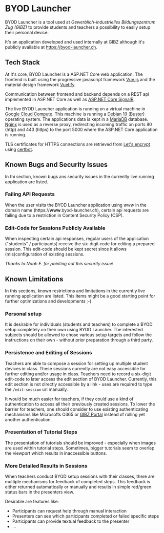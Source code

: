 # BYOD Launcher
BYOD Launcher is a tool used at _Gewerblich-industrielles Bildungszentrum Zug (GIBZ)_ to provide students and teachers a possibility to easily setup their personal device.

It's an application developed and used internally at GIBZ although it's publicly available at https://byod-launcher.ch.

## Tech Stack
At it's core, BYOD Launcher is a ASP.NET Core web application. The frontend is built using the progressive javascript framework [Vue.js](https://vuejs.org) and the material design framework [Vuetify](https://vuetifyjs.com).

Communication between frontend and backend depends on a REST api implemented in ASP.NET Core as well as [ASP.NET Core SignalR](https://docs.microsoft.com/en-us/aspnet/core/signalr/introduction?view=aspnetcore-3.1).

The live BYOD Launcher application is running on a virtual machine in [Google Cloud Compute](https://cloud.google.com/compute?hl=de). This machine is running a [Debian 10 (Buster)](https://www.debian.org/News/2019/20190706) operating system. The applications data is kept in a [MariaDB](https://mariadb.org/) database. [Nginx](https://www.nginx.com/) is used as a reverse proxy, redirecting incoming traffic on ports 80 (http) and 443 (https) to the port 5000 where the ASP.NET Core application is running.

TLS certificates for HTTPS connections are retrieved from [Let's encrypt](https://letsencrypt.org) using [certbot](https://certbot.eff.org/).

## Known Bugs and Security Issues
In thi section, known bugs ans security issues in the currently live running application are listed.

### Failing API Requests
When the user visits the BYOD Launcher application using _www_ in the domain name (https://**www**.byod-launcher.ch), certain api requests are failing due to a restriction in Content Security Policy (CSP).

### Edit-Code for Sessions Publicly Available
When inspecting certain api responses, regular users of the application ("students" / participants) receive the six-digit code for editing a prepared session. This edit-code should be kept secret since it allows (mis)configuration of existing sessions.

_Thanks to Noah E. for pointing out this security issue!_

## Known Limitations
In this sections, known restrictions and limitations in the currently live running application are listed. This items might be a good starting point for further optimizations and developments ;-)

### Personal setup
It is desirable for individuals (students and teachers) to complete a BYOD setup completely on their own using BYOD Launcher. The interested subjects should be allowed to chose various setup targets and follow the instructions on their own - without prior preparation through a third party.

### Persistence and Editing of Sessions
Teachers are able to compose a session for setting up multiple student devices in class. These sessions currently are not easy accessible for further editing and/or usage in class. Teachers need to record a six-digit edit-code to later access the edit section of BYOD Launcher. Currently, this edit section is not directly accessible by a link - uses are required to type the `/edit-session` url manually.

It would be much easier for teachers, if they could use a kind of authentication to access all their previously created sessions. To lower the barrier for teachers, one should consider to use existing authenticating mechanisms like Microsofts O365 or [GIBZ Portal](https://portal.gibz.ch) instead of rolling yet another authentication.

### Presentation of Tutorial Steps
The presentation of tutorials should be improved - especially when images are used within tutorial steps. Sometimes, bigger tutorials seem to overlap the viewport which results in inaccessible buttons.

### More Detailed Results in Sessions
When teachers conduct BYOD setup sessions with their classes, there are multiple mechanisms for feedback of completed steps. This feedback is either returned automatically or manually and results in simple red/green status bars in the presenters view.

Desirable are features like:
- Participants can request help through manual interaction
- Presenters can see which participants completed or failed specific steps
- Participants can provide textual feedback to the presenter
- ...